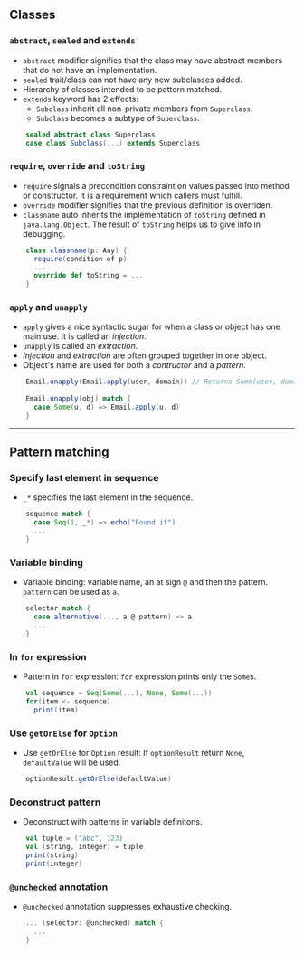 ## Classes

### `abstract`, `sealed` and `extends`

- `abstract` modifier signifies that the class may have abstract members that do 
not have an implementation.
- `sealed` trait/class can not have any new subclasses added.
- Hierarchy of classes intended to be pattern matched.
- `extends` keyword has 2 effects: 
  - `Subclass` inherit all non-private members from `Superclass`.
  - `Subclass` becomes a subtype of `Superclass`.

```scala
    sealed abstract class Superclass
    case class Subclass(...) extends Superclass
```

### `require`, `override` and `toString`

- `require` signals a precondition constraint on values passed into method or 
constructor. It is a requirement which callers must fulfill.
- `override` modifier signifies that the previous definition is overriden.
- `classname` auto inherits the implementation of `toString` defined in 
`java.lang.Object`. The result of `toString` helps us to give info in debugging.  

```scala
    class classname(p: Any) {
      require(condition of p)
      ...
      override def toString = ...
    }
```

### `apply` and `unapply`

- `apply` gives a nice syntactic sugar for when a class or object has one main use.
It is called an _injection_.
- `unapply` is called an _extraction_.
- _Injection_ and _extraction_ are often grouped together in one object.
- Object's name are used for both a _contructor_ and a _pattern_.

```scala
    Email.unapply(Email.apply(user, domain)) // Returns Some(user, domain)
    
    Email.unapply(obj) match {
      case Some(u, d) => Email.apply(u, d)
    }
```

--------------------------------------------------------------------------------

## Pattern matching

### Specify last element in sequence

- `_*` specifies the last element in the sequence.

```scala
    sequence match {
      case Seq(1, _*) => echo("Found it")
      ...
    }
```

### Variable binding

- Variable binding: variable name, an at sign `@` and then the pattern. 
`pattern` can be used as `a`.

```scala
    selector match {
      case alternative(..., a @ pattern) => a
      ...
    }
```

### In `for` expression

- Pattern in `for` expression: `for` expression prints only the `Some`s.

```scala
    val sequence = Seq(Some(...), None, Some(...))
    for(item <- sequence)
      print(item)
```

### Use `getOrElse` for `Option`

- Use `getOrElse` for `Option` result: If `optionResult` return `None`, 
`defaultValue` will be used.

```scala
    optionResult.getOrElse(defaultValue)
```

### Deconstruct pattern

- Deconstruct with patterns in variable definitons.

```scala
    val tuple = ("abc", 123)
    val (string, integer) = tuple  
    print(string)
    print(integer)
```

### `@unchecked` annotation

- `@unchecked` annotation suppresses exhaustive checking.

```scala
    ... (selector: @unchecked) match {
      ...
    }
```
